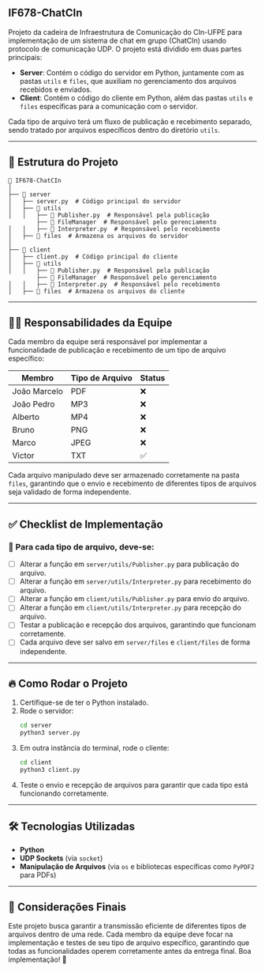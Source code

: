 ## IF678-ChatCIn
Projeto da cadeira de Infraestrutura de Comunicação do CIn-UFPE para implementação de um sistema de chat em grupo (ChatCIn) usando protocolo de comunicação UDP. O projeto está dividido em duas partes principais:

- **Server**: Contém o código do servidor em Python, juntamente com as pastas `utils` e `files`, que auxiliam no gerenciamento dos arquivos recebidos e enviados.
- **Client**: Contém o código do cliente em Python, além das pastas `utils` e `files` específicas para a comunicação com o servidor.

Cada tipo de arquivo terá um fluxo de publicação e recebimento separado, sendo tratado por arquivos específicos dentro do diretório `utils`.

---

## 📂 Estrutura do Projeto

```
📁 IF678-ChatCIn
│
├── 📁 server
│   ├── server.py  # Código principal do servidor
│   ├── 📁 utils
│   │   ├── 📁 Publisher.py  # Responsável pela publicação
        ├── 📁 FileManager  # Responsável pelo gerenciamento
│   │   ├── 📁 Interpreter.py  # Responsável pelo recebimento
│   ├── 📁 files  # Armazena os arquivos do servidor
│
├── 📁 client
│   ├── client.py  # Código principal do cliente
│   ├── 📁 utils
│   │   ├── 📁 Publisher.py  # Responsável pela publicação
        ├── 📁 FileManager  # Responsável pelo gerenciamento
│   │   ├── 📁 Interpreter.py  # Responsável pelo recebimento
│   ├── 📁 files  # Armazena os arquivos do cliente
```

---

## 👨‍💻 Responsabilidades da Equipe
Cada membro da equipe será responsável por implementar a funcionalidade de publicação e recebimento de um tipo de arquivo específico:

| Membro        | Tipo de Arquivo | Status |
|--------------|----------------|----------------|
| João Marcelo | PDF            |       ❌       |
| João Pedro   | MP3            |       ❌       |
| Alberto      | MP4            |       ❌       |
| Bruno        | PNG            |       ❌       |
| Marco        | JPEG           |       ❌       |
| Victor       | TXT            |       ✅       |

Cada arquivo manipulado deve ser armazenado corretamente na pasta `files`, garantindo que o envio e recebimento de diferentes tipos de arquivos seja validado de forma independente.

---

## ✅ Checklist de Implementação

### 📌 Para cada tipo de arquivo, deve-se:

- [ ] Alterar a função em `server/utils/Publisher.py` para publicação do arquivo.
- [ ] Alterar a função em `server/utils/Interpreter.py` para recebimento do arquivo.
- [ ] Alterar a função em `client/utils/Publisher.py` para envio do arquivo.
- [ ] Alterar a função em `client/utils/Interpreter.py` para recepção do arquivo.
- [ ] Testar a publicação e recepção dos arquivos, garantindo que funcionam corretamente.
- [ ] Cada arquivo deve ser salvo em `server/files` e `client/files` de forma independente.

---

## 🔥 Como Rodar o Projeto

1. Certifique-se de ter o Python instalado.
2. Rode o servidor:
   ```sh
   cd server
   python3 server.py
   ```
3. Em outra instância do terminal, rode o cliente:
   ```sh
   cd client
   python3 client.py
   ```
4. Teste o envio e recepção de arquivos para garantir que cada tipo está funcionando corretamente.

---

## 🛠️ Tecnologias Utilizadas
- **Python**
- **UDP Sockets** (via `socket`)
- **Manipulação de Arquivos** (via `os` e bibliotecas específicas como `PyPDF2` para PDFs)

---

## 📌 Considerações Finais
Este projeto busca garantir a transmissão eficiente de diferentes tipos de arquivos dentro de uma rede. Cada membro da equipe deve focar na implementação e testes de seu tipo de arquivo específico, garantindo que todas as funcionalidades operem corretamente antes da entrega final. Boa implementação! 🚀

